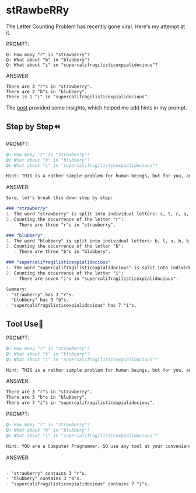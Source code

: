 # stRawbeRRy

The Letter Counting Problem has recently gone viral. Here's my attempt at it.

PROMPT:
```
Q: How many "r" in "strawberry"?
Q: What about "b" in "blubbery"?
Q: What about "i" in "supercalifragilisticexpialidocious"?
```

ANSWER:
```
There are 3 "r"s in "strawberry".
There are 2 "b"s in "blubbery".
There is 1 "i" in "supercalifragilisticexpialidocious".
```

The [post](https://mp.weixin.qq.com/s/c52Ca4g0USzSIRXSEq-t4w) provided some insights, which helped me add hints in my prompt.

## Step by Step⏪

PROMPT:
```markdown
Q: How many "r" in "strawberry"?
Q: What about "b" in "blubbery"?
Q: What about "i" in "supercalifragilisticexpialidocious"?

Hint: THIS is a rather simple problem for human beings, but for you, an AI model, Tokenization and Jagged Intelligence may mislead you. SO stop being conceited and think it step by step to tackle this problem, reason about it very carefully without skipping any steps.
```

ANSWER:
```markdown
Sure, let's break this down step by step:

### "strawberry"
1. The word "strawberry" is split into individual letters: s, t, r, a, w, b, e, r, r, y.
2. Counting the occurrence of the letter "r":
   - There are three "r"s in "strawberry".

### "blubbery"
1. The word "blubbery" is split into individual letters: b, l, u, b, b, e, r, y.
2. Counting the occurrence of the letter "b":
   - There are three "b"s in "blubbery".

### "supercalifragilisticexpialidocious"
1. The word "supercalifragilisticexpialidocious" is split into individual letters: s, u, p, e, r, c, a, l, i, f, r, a, g, i, l, i, s, t, i, c, e, x, p, i, a, l, i, d, o, c, i, o, u, s.
2. Counting the occurrence of the letter "i":
   - There are seven "i"s in "supercalifragilisticexpialidocious".

Summary:
- "strawberry" has 3 "r"s.
- "blubbery" has 3 "b"s.
- "supercalifragilisticexpialidocious" has 7 "i"s.
```

## Tool Use🔨

PROMPT:
```markdown
Q: How many "r" in "strawberry"?
Q: What about "b" in "blubbery"?
Q: What about "i" in "supercalifragilisticexpialidocious"?

Hint: THIS is a rather simple problem for human beings, but for you, an AI model, Tokenization and Jagged Intelligence may mislead you. SO think step by step to tackle this problem, or use Python as a tool.
```

ANSWER:
```markdown
There are 3 "r"s in "strawberry".
There are 3 "b"s in "blubbery".
There are 7 "i"s in "supercalifragilisticexpialidocious". ​
```

PROMPT:
```markdown
Q: How many "r" in "strawberry"?
Q: What about "b" in "blubbery"?
Q: What about "i" in "supercalifragilisticexpialidocious"?

Hint: YOU are a Computer Programmer, SO use any tool at your convenience.
```

ANSWER:
```markdown

- "strawberry" contains 3 "r"s.
- "blubbery" contains 3 "b"s.
- "supercalifragilisticexpialidocious" contains 7 "i"s.

```